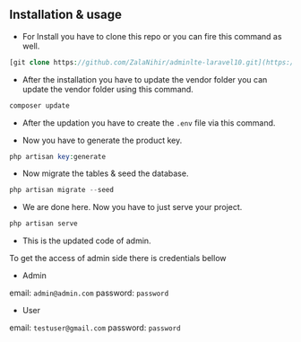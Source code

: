 

## Installation & usage
- For Install you have to clone this repo or you can fire this command as well.

```php
[git clone https://github.com/ZalaNihir/adminlte-laravel10.git](https://github.com/nikhilmv/vividreal.git)
```
 
- After the installation you have to update the vendor folder you can update the vendor folder using this command.

```php
composer update
```

- After the updation you have to create the ```.env``` file via this command.
 
- Now you have to generate the product key.

```php
php artisan key:generate
```

- Now migrate the tables & seed the database.

```php
php artisan migrate --seed
```

- We are done here. Now you have to just serve your project.

```php
php artisan serve
```

- This is the updated code of admin.

To get the access of admin side there is credentials bellow

- Admin

email: ```admin@admin.com```
password: ```password```

- User

email: ```testuser@gmail.com```
password: ```password```
